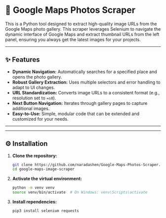 # 🚀 Google Maps Photos Scraper


This is a Python tool designed to extract high-quality image URLs from the Google Maps photo gallery. This scraper leverages Selenium to navigate the dynamic interface of Google Maps and extract thumbnail URLs from the left panel, ensuring you always get the latest images for your projects.

---

## ✨ Features

- **Dynamic Navigation:** Automatically searches for a specified place and opens the photo gallery.
- **Robust Gallery Extraction:** Uses multiple selectors and error handling to adapt to UI changes.
- **URL Standardization:** Converts image URLs to a consistent format (e.g., resolution set to `=s0`).
- **Next Button Navigation:** Iterates through gallery pages to capture additional images.
- **Easy-to-Use:** Simple, modular code that can be extended and customized for your needs.

---


---

## ⚙️ Installation

1. **Clone the repository:**

   ```bash
   git clone https://github.com/naradashen/Google-Maps-Photos-Scraper.git
   cd google-maps-image-scraper

2. **Activate the virtual environment:**
    
    ```bash
    python -m venv venv
    source venv/bin/activate  # On Windows: venv\Scripts\activate

3. **Install rependencies:**

    ```bash
    pip3 install selenium requests
